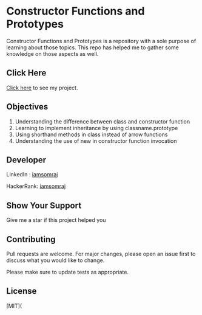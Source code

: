 # Constructor Functions and Prototypes 
 Constructor Functions and Prototypes is a repository with a sole purpose of learning about those topics. This repo has helped me to gather some knowledge on those aspects as well.

## Click Here

[Click here](https://iamsomraj.github.io/Constructor-Functions-and-Prototypes/index.html) to see my project.

## Objectives

1. Understanding the difference between class and constructor function
2. Learning to implement inheritance by using classname.prototype
3. Using shorthand methods in class instead of arrow functions
4. Understanding the use of new in constructor function invocation

## Developer

LinkedIn : [iamsomraj](https://www.linkedin.com/in/iamsomraj/)

HackerRank: [iamsomraj](https://www.hackerrank.com/iamsomraj?hr_r=1) 

## Show Your Support

Give me a star if this project helped you

## Contributing

Pull requests are welcome. For major changes, please open an issue first to discuss what you would like to change.

Please make sure to update tests as appropriate.

## License

[MIT](